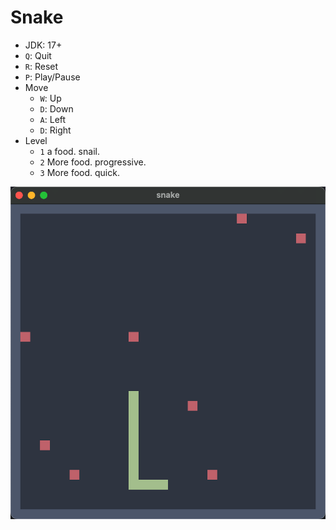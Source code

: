 # Snake

* JDK: 17+
* `Q`: Quit
* `R`: Reset
* `P`: Play/Pause
* Move
    * `W`: Up
    * `D`: Down
    * `A`: Left
    * `D`: Right
* Level
    * `1` a food. snail.
    * `2` More food. progressive.
    * `3` More food. quick.

![game](assets/game.png)
